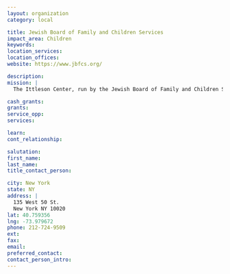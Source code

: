 ```yaml
---
layout: organization
category: local

title: Jewish Board of Family and Children Services
impact_area: Children
keywords: 
location_services: 
location_offices: 
website: https://www.jbfcs.org/

description: 
mission: |
  The Ittleson Center, run by the Jewish Board of Family and Children Services, is a 30-bed residential treatment facility (RTF) that provides a rich and intensive treatment experience and special education for severely emotionally disturbed children, ages 5 to 13.

cash_grants: 
grants: 
service_opp: 
services: 

learn: 
cont_relationship: 

salutation: 
first_name: 
last_name: 
title_contact_person: 

city: New York
state: NY
address: |
  135 West 50 St.  
  New York NY 10020
lat: 40.759356
lng: -73.979672
phone: 212-724-9509
ext: 
fax: 
email: 
preferred_contact: 
contact_person_intro: 
---
```


